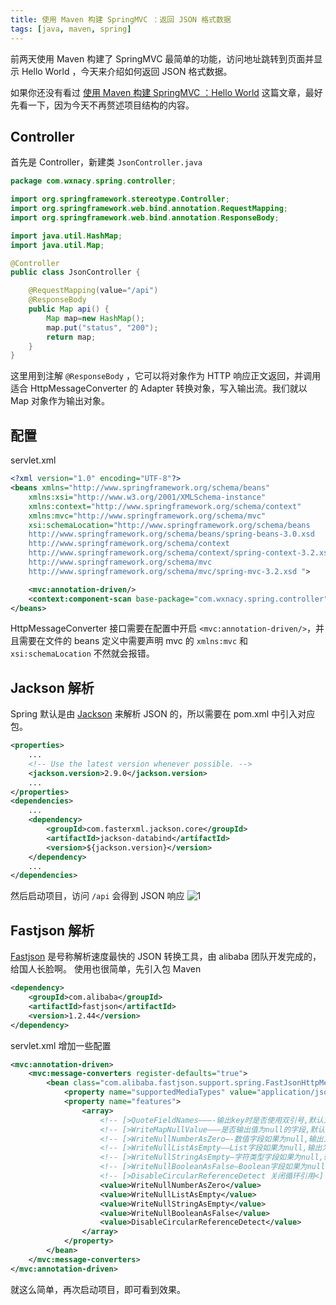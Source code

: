 ```yaml
---
title: 使用 Maven 构建 SpringMVC ：返回 JSON 格式数据
tags: [java, maven, spring]
---
```


前两天使用 Maven 构建了 SpringMVC 最简单的功能，访问地址跳转到页面并显示 Hello World ，今天来介绍如何返回 JSON 格式数据。
<!-- more --><!-- toc -->
如果你还没有看过 [使用 Maven 构建 SpringMVC ：Hello World](/2018/01/08/maven-spring-hello-world/) 这篇文章，最好先看一下，因为今天不再赘述项目结构的内容。
## Controller
首先是 Controller，新建类 `JsonController.java`
```java
package com.wxnacy.spring.controller;

import org.springframework.stereotype.Controller;
import org.springframework.web.bind.annotation.RequestMapping;
import org.springframework.web.bind.annotation.ResponseBody;

import java.util.HashMap;
import java.util.Map;

@Controller
public class JsonController {

	@RequestMapping(value="/api")
    @ResponseBody
	public Map api() {
		Map map=new HashMap();
		map.put("status", "200");
		return map;
	}
}
```
这里用到注解 `@ResponseBody` ，它可以将对象作为 HTTP 响应正文返回，并调用适合 HttpMessageConverter 的 Adapter 转换对象，写入输出流。我们就以 Map 对象作为输出对象。

## 配置
servlet.xml
```xml
<?xml version="1.0" encoding="UTF-8"?>
<beans xmlns="http://www.springframework.org/schema/beans"
    xmlns:xsi="http://www.w3.org/2001/XMLSchema-instance"
    xmlns:context="http://www.springframework.org/schema/context"
    xmlns:mvc="http://www.springframework.org/schema/mvc"
    xsi:schemaLocation="http://www.springframework.org/schema/beans
    http://www.springframework.org/schema/beans/spring-beans-3.0.xsd
    http://www.springframework.org/schema/context
    http://www.springframework.org/schema/context/spring-context-3.2.xsd
    http://www.springframework.org/schema/mvc
    http://www.springframework.org/schema/mvc/spring-mvc-3.2.xsd ">

    <mvc:annotation-driven/>
    <context:component-scan base-package="com.wxnacy.spring.controller"/>
</beans>
```
HttpMessageConverter 接口需要在配置中开启 `<mvc:annotation-driven/>`，并且需要在文件的 beans 定义中需要声明 mvc 的 `xmlns:mvc` 和 `xsi:schemaLocation` 不然就会报错。

## Jackson 解析
Spring 默认是由 [Jackson](https://github.com/FasterXML/jackson-databind) 来解析 JSON 的，所以需要在 pom.xml 中引入对应包。
```xml
<properties>
    ...
    <!-- Use the latest version whenever possible. -->
    <jackson.version>2.9.0</jackson.version>
    ...
</properties>
<dependencies>
    ...
    <dependency>
        <groupId>com.fasterxml.jackson.core</groupId>
        <artifactId>jackson-databind</artifactId>
        <version>${jackson.version}</version>
    </dependency>
    ...
</dependencies>
```
然后启动项目，访问 `/api` 会得到 JSON 响应
![1](/images/springjson.png)

## Fastjson 解析
[Fastjson](https://github.com/alibaba/fastjson) 是号称解析速度最快的 JSON 转换工具，由 alibaba 团队开发完成的，给国人长脸啊。
使用也很简单，先引入包
Maven
```xml
<dependency>
    <groupId>com.alibaba</groupId>
    <artifactId>fastjson</artifactId>
    <version>1.2.44</version>
</dependency>
```
servlet.xml 增加一些配置
```xml
<mvc:annotation-driven>
    <mvc:message-converters register-defaults="true">
        <bean class="com.alibaba.fastjson.support.spring.FastJsonHttpMessageConverter">
            <property name="supportedMediaTypes" value="application/json;charset=UTF-8"/>
            <property name="features">
                <array>
                    <!-- [>QuoteFieldNames———-输出key时是否使用双引号,默认为true<] -->
                    <!-- [>WriteMapNullValue——–是否输出值为null的字段,默认为false<] -->
                    <!-- [>WriteNullNumberAsZero—-数值字段如果为null,输出为0,而非null<] -->
                    <!-- [>WriteNullListAsEmpty—–List字段如果为null,输出为[],而非null<] -->
                    <!-- [>WriteNullStringAsEmpty—字符类型字段如果为null,输出为”“,而非null<] -->
                    <!-- [>WriteNullBooleanAsFalse–Boolean字段如果为null,输出为false,而非null<] -->
                    <!-- [>DisableCircularReferenceDetect 关闭循环引用<] -->
                    <value>WriteNullNumberAsZero</value>
                    <value>WriteNullListAsEmpty</value>
                    <value>WriteNullStringAsEmpty</value>
                    <value>WriteNullBooleanAsFalse</value>
                    <value>DisableCircularReferenceDetect</value>
                </array>
            </property>
        </bean>
    </mvc:message-converters>
</mvc:annotation-driven>
```
就这么简单，再次启动项目，即可看到效果。
